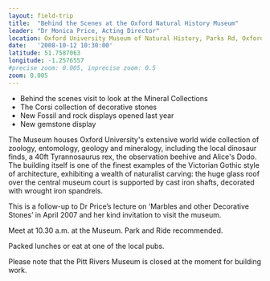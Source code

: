 ```yaml
---
layout: field-trip
title:  "Behind the Scenes at the Oxford Natural History Museum"
leader: "Dr Monica Price, Acting Director"
location: Oxford University Museum of Natural History, Parks Rd, Oxford OX1 3PW
date:   '2008-10-12 10:30:00'
latitude: 51.7587063
longitude: -1.2576557
#precise zoom: 0.005, inprecise zoom: 0.5
zoom: 0.005
---
```

<ul><li>Behind the scenes visit to look at the Mineral Collections</li>
<li>The Corsi collection of decorative stones</li>
<li>New Fossil and rock displays opened last year</li>
<li>New gemstone display</li></ul>

The Museum houses Oxford University's extensive world wide collection of zoology, entomology, geology and mineralogy, including the local dinosaur finds, a 40ft Tyrannosaurus rex, the observation beehive and Alice's Dodo. The building itself is one of the finest examples of the Victorian Gothic style of architecture, exhibiting a wealth of naturalist carving: the huge glass roof over the central museum court is supported by cast iron shafts, decorated with wrought iron spandrels.

This is a follow-up to Dr Price’s lecture on ‘Marbles and other Decorative Stones’ in April 2007 and her kind invitation to visit the museum.

Meet at 10.30 a.m. at the Museum. Park and Ride recommended.

Packed lunches or eat at one of the local pubs.

Please note that the Pitt Rivers Museum is closed at the moment for building work.